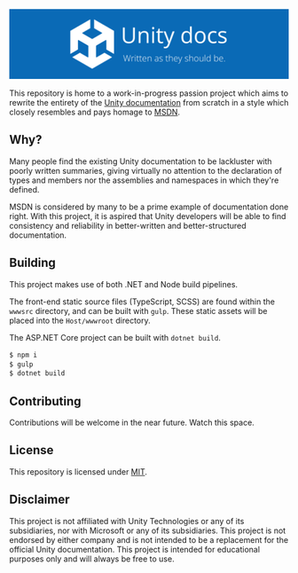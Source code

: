 <img src="branding_Banner.png">

This repository is home to a work-in-progress passion project which aims to rewrite the entirety of the
[Unity documentation](https://docs.unity3d.com/ScriptReference/) from scratch in a style which closely resembles and
pays homage to [MSDN](https://docs.microsoft.com/en-us/dotnet/).

## Why?
Many people find the existing Unity documentation to be lackluster with poorly written summaries, giving virtually no
attention to the declaration of types and members nor the assemblies and namespaces in which they're defined.

MSDN is considered by many to be a prime example of documentation done right. With this project, it is aspired that
Unity developers will be able to find consistency and reliability in better-written and better-structured documentation.

## Building
This project makes use of both .NET and Node build pipelines.

The front-end static source files (TypeScript, SCSS) are found within the `wwwsrc` directory, and can be built
with `gulp`. These static assets will be placed into the `Host/wwwroot` directory.

The ASP.NET Core project can be built with `dotnet build`.

```sh
$ npm i
$ gulp
$ dotnet build
```

## Contributing
Contributions will be welcome in the near future. Watch this space.

## License
This repository is licensed under [MIT](LICENSE.md).

## Disclaimer
This project is not affiliated with Unity Technologies or any of its subsidiaries, nor with Microsoft or any of its
subsidiaries. This project is not endorsed by either company and is not intended to be a replacement for the official
Unity documentation. This project is intended for educational purposes only and will always be free to use.
